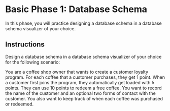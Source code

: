# Basic Phase 1: Database Schema

In this phase, you will practice designing a database schema in a database
schema visualizer of your choice.

## Instructions

Design a database schema in a database schema visualizer of your choice for
the following scenario:

You are a coffee shop owner that wants to create a customer loyalty program.
For each coffee that a customer purchases, they get 1 point. When a customer
first joins the program, they automatically get loaded with 5 points. They can
use 10 points to redeem a free coffee. You want to record the name of the
customer and an optional two forms of contact with the customer. You also want
to keep track of when each coffee was purchased or redeemed.

